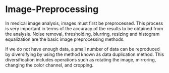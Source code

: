 # Image-Preprocessing

In medical image analysis, images must first be preprocessed. This process is very important in terms of the accuracy of the results to be obtained from the analysis. Noise removal, thresholding, blurring, resizing and histogram equalization are the basic image preprocessing methods.

If we do not have enough data, a small number of data can be reproduced by diversifying by using the method known as data duplication method. This diversification includes operations such as rotating the image, mirroring, changing the color channel, and cropping.
